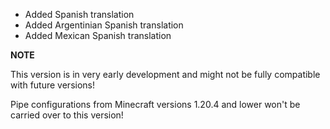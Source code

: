 - Added Spanish translation
- Added Argentinian Spanish translation
- Added Mexican Spanish translation

**NOTE**

This version is in very early development and might not be fully compatible with future versions!

Pipe configurations from Minecraft versions 1.20.4 and lower won't be carried over to this version!